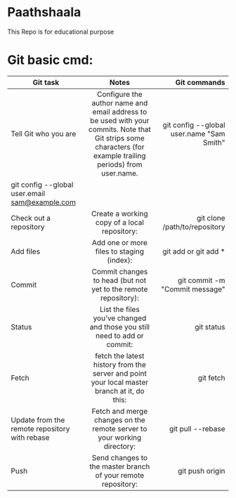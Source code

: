 # Paathshaala

This Repo is for educational purpose

# Git basic cmd:
| Git task	    | Notes         | Git commands |
| ------------- |:-------------:| ------------:|
|Tell Git who you are      | Configure the author name and email address to be used with your commits. Note that Git strips some characters (for example trailing periods) from user.name. | git config --global user.name "Sam Smith"
git config --global user.email sam@example.com        |
|Check out a repository     | Create a working copy of a local repository:      |   git clone /path/to/repository        |
| Add files | Add one or more files to staging (index):      |  git add <filename> or git add *     |
| Commit      | Commit changes to head (but not yet to the remote repository):      |  git commit -m "Commit message"     |
|Status    | List the files you've changed and those you still need to add or commit:      |   git status    |
| Fetch      | fetch the latest history from the server and point your local master branch at it, do this:      |   git fetch     |
| Update from the remote repository with rebase    | Fetch and merge changes on the remote server to your working directory:      |   git pull --rebase        |
| Push    | Send changes to the master branch of your remote repository:      |   git push origin <branch> |
